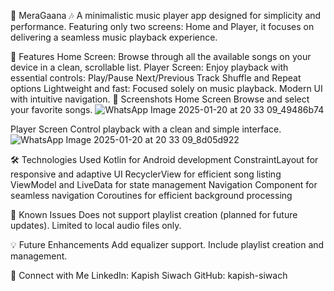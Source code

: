 🎵 MeraGaana 🎶
A minimalistic music player app designed for simplicity and performance. Featuring only two screens: Home and Player, it focuses on delivering a seamless music playback experience.

🚀 Features
Home Screen: Browse through all the available songs on your device in a clean, scrollable list.
Player Screen: Enjoy playback with essential controls:
Play/Pause
Next/Previous Track
Shuffle and Repeat options
Lightweight and fast: Focused solely on music playback.
Modern UI with intuitive navigation.
📸 Screenshots
Home Screen
Browse and select your favorite songs.
![WhatsApp Image 2025-01-20 at 20 33 09_49486b74](https://github.com/user-attachments/assets/16c577fe-c30f-487e-a225-a2567f0fdf22)


Player Screen
Control playback with a clean and simple interface.
![WhatsApp Image 2025-01-20 at 20 33 09_8d05d922](https://github.com/user-attachments/assets/23d912d5-e6aa-4944-9b06-b44ecde4fb06)

🛠️ Technologies Used
Kotlin for Android development
ConstraintLayout for responsive and adaptive UI
RecyclerView for efficient song listing
ViewModel and LiveData for state management
Navigation Component for seamless navigation
Coroutines for efficient background processing

🚧 Known Issues
Does not support playlist creation (planned for future updates).
Limited to local audio files only.

💡 Future Enhancements
Add equalizer support.
Include playlist creation and management.

🌟 Connect with Me
LinkedIn: Kapish Siwach
GitHub: kapish-siwach
